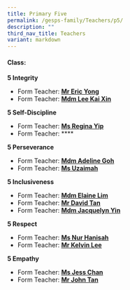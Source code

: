 ```yaml
---
title: Primary Five
permalink: /gesps-family/Teachers/p5/
description: ""
third_nav_title: Teachers
variant: markdown
---
```

#### Class:

**5 Integrity**  
*   Form Teacher: **[Mr Eric Yong](mailto:yong_junxiong_eric@schools.gov.sg)**
*   Form Teacher: **[Mdm Lee Kai Xin](mailto:lee_kai_xin@schools.gov.sg)**

**5 Self-Discipline**  
*   Form Teacher: **[Ms Regina Yip](mailto:yip_lai_kuan@schools.gov.sg)**
*   Form Teacher: ****

**5 Perseverance**  
*   Form Teacher: **[Mdm Adeline Goh](mailto:adeline_goh_pei_yin@schools.gov.sg)**
*   Form Teacher: **[Ms Uzaimah](mailto:nur_uzaimah_fadzali@schools.gov.sg)**

**5 Inclusiveness**
*   Form Teacher: **[Mdm Elaine Lim](mailto:Elaine_Lim_Chiu_Wei@schools.gov.sg)**
*   Form Teacher: **[Mr David Tan](mailto:tan_hong_meng_david@schools.gov.sg)**
*   Form Teacher: **[Mdm Jacquelyn Yin](mailto:jacquelyn_yin_hui_jing@schools.gov.sg)**

**5 Respect**
*   Form Teacher: **[Ms Nur Hanisah](mailto:nur_hanisah_mohd_johari_george@schools.gov.sg)**
*   Form Teacher: **[Mr Kelvin Lee](mailto:lee_kwee_ming_kelvin@schools.gov.sg)**

**5 Empathy**
*   Form Teacher: **[Ms Jess Chan](mailto:chan_hoon_seah@schools.gov.sg)**
*   Form Teacher: **[Mr John Tan](mailto:john_tan_chong_jin@schools.gov.sg)**

